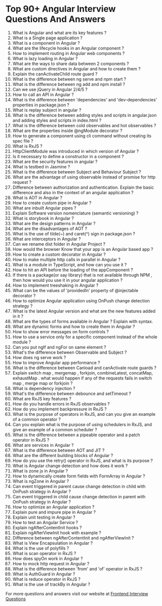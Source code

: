 # Top 90+ Angular Interview Questions And Answers

1. What is Angular and what are its key features ?
2. What is a Single page application ?
3. What is a component in Angular ?
4. What are the lifecycle hooks in an Angular component ?
5. How to implement routing in Angular web components ?
6. What is lazy loading in Angular ?
7. What are the ways to share data between 2 components ?
8. What are custom directives in Angular and how to create them ?
9. Explain the canActivateChild route guard ?
10. What is the difference between ng serve and npm start ?
11. What is the difference between ng add and npm install ?
12. Can we use jQuery in Angular 2/4/5 ?
13. How to call an API in Angular ?
14. What is the difference between 'dependencies' and 'dev-dependencies' properties in package.json ?
15. What is replay subject in angular ?
16. What is the difference between adding styles and scripts in angular.json and adding styles and scripts in index.html ?
17. What is the difference between cold observables and hot observables ?
18. What are the properties inside @ngModule decorator ?
19. How to generate a component using cli command without creating its spec file ?
20. What is RxJS ?
21. HttpClientModule was introduced in which version of Angular ?
22. Is it necessary to define a constructor in a component ?
23. What are the security features in angular ?
24. What is testbed in Jasmine ?
25. What is the difference between Subject and Behaviour Subject ?
26. What are the advantage of using observable instead of promise for http request ?
27. Difference between authorization and authentication. Explain the basic difference and also in the context of an angular application ?
28. What is AOT in Angular ?
29. How to create custom pipe in Angular ?
30. What are inbuilt Angular pipes ?
31. Explain Software version nomenclature (semantic versioning) ?
32. What is storybook in Angular ?
33. What are the design patterns in Angular ?
34. What are the disadvantages of AOT ?
35. What is the use of tilde(~) and caret(^) sign in package.json ?
36. What are interceptors in Angular ?
37. Can we rename dist folder in Angular Project ?
38. How would the browser Know that your app is an Angular based app ?
39. How to create a custom decorator in Angular ?
40. How to make multiple http calls in parallel in Angular ?
41. What is a module in TypeScript, and how can you use it ?
42. How to hit an API before the loading of the appComponent ?
43. If there is a package(or say library) that is not available through NPM , then how would you use it in your angular application ?
44. How to implement treeshaking in Angular ?
45. What can be the values of 'providedIn' property of @injectable decorator ?
46. How to optimize Angular application using OnPush change detection strategy ?
47. What is the latest Angular version and what are the new features added in it ?
48. What are the types of forms available in Angular ? Explain with syntax.
49. What are dynamic forms and how to create them in Angular ?
50. How to show error messages on form controls ?
51. How to use a service only for a specific component instead of the whole module ?
52. Can you put ngIf and ngFor on same element ?
53. What's the difference between Observable and Subject ?
54. How does ng serve work ?
55. How to improve Angular app performance ?
56. What is the difference between Canload and canActivate route guards ?
57. Explain switch map , mergemap , forkjoin, combineLatest, concatMap, exhaustMap . what would happen if any of the requests fails in switch map , merge map or forkjoin ?
58. What is dependency injection ?
59. What's the difference between debounce and setTimeout ?
60. What are RxJS key features ?
61. How do you handle errors in RxJS observables ?
62. How do you implement backpressure in RxJS ?
63. What is the purpose of operators in RxJS, and can you give an example of a common operator ?
64. Can you explain what is the purpose of using schedulers in RxJS, and give an example of a common scheduler ?
65. What is the difference between a pipeable operator and a patch operator in RxJS ?
66. What are services in Angular ?
67. What is the difference between AOT and JIT ?
68. What are the different building blocks of Angular ?
69. How do you use the retry() operator in RxJS, and what is its purpose ?
70. What is Angular change detection and how does it work ?
71. What is zone js in Angular ?
72. How to dynamically create form fields with FormArray in Angular ?
73. What is ngZone in Angular ?
74. Can event triggered in parent cause change detection in child with OnPush strategy in Angular ?
75. Can event triggered in child cause change detection in parent with OnPush strategy in Angular ?
76. How to optimize an Angular application ?
77. Explain pure and impure pipe in Angular ?
78. Explain unit testing in Angular ?
79. How to test an Angular Service ?
80. Explain ngAfterContentInit hooks ?
81. Explain ngAfterViewInit hook with example ?
82. Difference between ngAfterContentInit and ngAfterViewInit ?
83. What is View Encapsulation in Angular ?
84. What is the use of polyfills ?
85. What is scan operator in RxJS ?
86. How does spyOn work in Angular ?
87. How to mock http request in Angular ?
88. What is the difference between 'from' and 'of' operator in RxJS ?
89. What is AuthGuard in Angular ?
90. What is reduce operator in RxJS ?
91. What is the use of trackBy in Angular ?


For more questions and answers visit our website at [Frontend Interview Questions](https://www.frontendinterviewquestions.com/)


